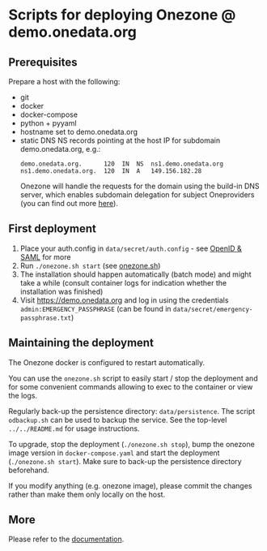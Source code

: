 # Scripts for deploying Onezone @ demo.onedata.org

## Prerequisites

Prepare a host with the following:
* git
* docker
* docker-compose
* python + pyyaml
* hostname set to demo.onedata.org
* static DNS NS records pointing at the host IP for subdomain demo.onedata.org, e.g.:
  ```
  demo.onedata.org.      120  IN  NS  ns1.demo.onedata.org
  ns1.demo.onedata.org.  120  IN  A   149.156.182.28
  ```
  Onezone will handle the requests for the domain using the build-in DNS server,
  which enables subdomain delegation for subject Oneproviders (you can find out
  more [here][Subdomain delegation]).


## First deployment

1. Place your auth.config in `data/secret/auth.config` - see [OpenID & SAML] for more
2. Run `./onezone.sh start` (see [onezone.sh]) 
3. The installation should happen automatically (batch mode) and might take a while 
   (consult container logs for indication whether the installation was finished)
4. Visit https://demo.onedata.org and log in using the credentials 
`admin:EMERGENCY_PASSPHRASE` (can be found in `data/secret/emergency-passphrase.txt`)


## Maintaining the deployment

The Onezone docker is configured to restart automatically. 

You can use the `onezone.sh` script to easily start / stop the deployment and
for some convenient commands allowing to exec to the container or view the logs.

Regularly back-up the persistence directory: `data/persistence`. The script `odbackup.sh`
can be used to backup the service. See the top-level `../../README.md` for 
usage instructions.

To upgrade, stop the deployment (`./onezone.sh stop`), bump the onezone image 
version in `docker-compose.yaml` and start the deployment (`./onezone.sh start`).
Make sure to back-up the persistence directory beforehand.

If you modify anything (e.g. onezone image), please commit the changes rather
than make them only locally on the host.


## More

Please refer to the [documentation][onezone docs].


[Subdomain delegation]: https://onedata.org/#/home/documentation/doc/administering_onedata/onezone_tutorial[dns-records-setup-for-subdomain-delegation].html
[onezone.sh]: ../../README.md#onezone.sh
[OpenID & SAML]: https://onedata.org/#/home/documentation/doc/administering_onedata/openid_saml_configuration/openid_saml_configuration_19_02.html
[onezone docs]: https://onedata.org/#/home/documentation/doc/administering_onedata/onezone_tutorial.html

